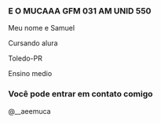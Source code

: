 ### E O MUCAAA GFM 031 AM UNID 550
Meu nome e Samuel

Cursando alura

Toledo-PR

Ensino medio 

### Você pode entrar em contato comigo 
@__aeemuca
